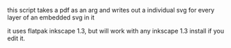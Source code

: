 this script takes a pdf as an arg and writes out a individual svg for every layer of an embedded svg in it

it uses flatpak inkscape 1.3, but will work with any inkscape 1.3 install if you edit it.
